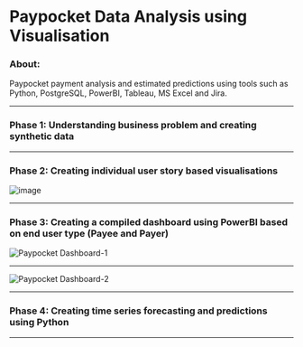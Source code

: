 # Paypocket Data Analysis using Visualisation
### About: 
Paypocket payment analysis and estimated predictions using tools such as Python, PostgreSQL, PowerBI, Tableau, MS Excel and Jira.

---
### Phase 1: Understanding business problem and creating synthetic data

---
### Phase 2: Creating individual user story based visualisations
![image](https://user-images.githubusercontent.com/89547823/163530997-00a5b0f9-13b5-4d28-a44f-547a1f67fc28.png)

---
### Phase 3: Creating a compiled dashboard using PowerBI based on end user type (Payee and Payer)
![Paypocket Dashboard-1](https://user-images.githubusercontent.com/89547823/163530318-471cf7ca-7c7b-427f-9129-90a3fa5e2520.png)

---
![Paypocket Dashboard-2](https://user-images.githubusercontent.com/89547823/163530407-7ff02c3b-b788-4f61-9688-b1cea98a369b.png)

---
### Phase 4: Creating time series forecasting and predictions using Python

---

